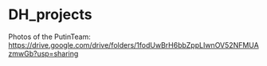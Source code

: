 # DH_projects

Photos of the PutinTeam: https://drive.google.com/drive/folders/1fodUwBrH6bbZppLIwnOV52NFMUAzmwGb?usp=sharing
